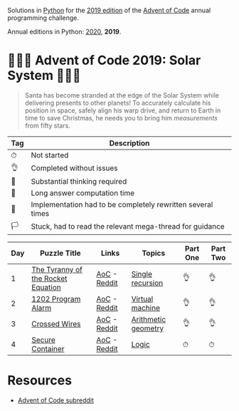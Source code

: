 Solutions in [Python][py] for the [2019 edition][aoc-2019] of the [Advent of Code][aoc] annual programming challenge.

Annual editions in Python: [2020](/2020), **2019**. 

# 🎄🌟🌟 Advent of Code 2019: Solar System 🎄🌟🌟

> Santa has become stranded at the edge of the Solar System while delivering presents to other planets! To accurately calculate his position in space, safely align his warp drive, and return to Earth in time to save Christmas, he needs you to bring him *measurements* from fifty stars.

Tag | Description
--- | ---
⏱ | Not started
👌 | Completed without issues 
🤔 | Substantial thinking required 
🐢 | Long answer computation time  
🤯 | Implementation had to be completely rewritten several times
🏳 | Stuck, had to read the relevant mega-thread for guidance 

Day | Puzzle Title | Links | Topics | Part One | Part Two
--- | --- | --- | --- | --- | --- |
1 | [The Tyranny of the Rocket Equation](/2019/day-1) | [AoC][aoc-2019-1] - [Reddit][reddit-2019-1]| [Single recursion][w-single-recursion] | 👌 | 👌
2 | [1202 Program Alarm](/2019/day-2) | [AoC][aoc-2019-2] - [Reddit][reddit-2019-2]| [Virtual machine][w-vn] | 👌 | 👌
3 | [Crossed Wires](/2019/day-3) | [AoC][aoc-2019-3] - [Reddit][reddit-2019-3]| [Arithmetic geometry][w-ari-geom] | 👌 | 👌
4 | [Secure Container](/2019/day-4) | [AoC][aoc-2019-4] - [Reddit][reddit-2019-4]| [Logic][w-logic] | ⏱ | ⏱

# Resources

* [Advent of Code subreddit][reddit]

[aoc]: https://adventofcode.com/
[aoc-2019]: https://adventofcode.com/2019/
[aoc-2019-1]: https://adventofcode.com/2019/day/1
[aoc-2019-1]: https://adventofcode.com/2019/day/1
[aoc-2019-2]: https://adventofcode.com/2019/day/2
[aoc-2019-3]: https://adventofcode.com/2019/day/3
[aoc-2019-4]: https://adventofcode.com/2019/day/4
[aoc-2019-5]: https://adventofcode.com/2019/day/5
[aoc-2019-6]: https://adventofcode.com/2019/day/6
[aoc-2019-7]: https://adventofcode.com/2019/day/7
[aoc-2019-8]: https://adventofcode.com/2019/day/8
[aoc-2019-9]: https://adventofcode.com/2019/day/9
[aoc-2019-10]: https://adventofcode.com/2019/day/10
[aoc-2019-11]: https://adventofcode.com/2019/day/11
[aoc-2019-12]: https://adventofcode.com/2019/day/12
[aoc-2019-13]: https://adventofcode.com/2019/day/13
[aoc-2019-14]: https://adventofcode.com/2019/day/14
[aoc-2019-15]: https://adventofcode.com/2019/day/15
[aoc-2019-16]: https://adventofcode.com/2019/day/16
[aoc-2019-17]: https://adventofcode.com/2019/day/17
[aoc-2019-18]: https://adventofcode.com/2019/day/18
[aoc-2019-19]: https://adventofcode.com/2019/day/19
[aoc-2019-20]: https://adventofcode.com/2019/day/20
[aoc-2019-21]: https://adventofcode.com/2019/day/21
[aoc-2019-22]: https://adventofcode.com/2019/day/22
[aoc-2019-23]: https://adventofcode.com/2019/day/23
[aoc-2019-24]: https://adventofcode.com/2019/day/24
[aoc-2019-25]: https://adventofcode.com/2019/day/25

[py]: https://docs.python.org/3/

[reddit]: https://www.reddit.com/r/adventofcode/
[reddit-2019-1]: https://www.reddit.com/e4axxe
[reddit-2019-2]: https://www.reddit.com/e4u0rw
[reddit-2019-3]: https://www.reddit.com/e5bz2w
[reddit-2019-4]: https://www.reddit.com/e5u5fv
[reddit-2019-5]: https://www.reddit.com/e6carb
[reddit-2019-6]: https://www.reddit.com/e6tyva
[reddit-2019-7]: https://www.reddit.com/e7a4nj
[reddit-2019-8]: https://www.reddit.com/e7pkmt
[reddit-2019-9]: https://www.reddit.com/e85b6d
[reddit-2019-10]: https://www.reddit.com/e8m1z3
[reddit-2019-11]: https://www.reddit.com/e92jm2
[reddit-2019-12]: https://www.reddit.com/e9j0ve
[reddit-2019-13]: https://www.reddit.com/e9zgse
[reddit-2019-14]: https://www.reddit.com/eafj32
[reddit-2019-15]: https://www.reddit.com/eaurfo
[reddit-2019-16]: https://www.reddit.com/ebai4g
[reddit-2019-17]: https://www.reddit.com/ebr7dg
[reddit-2019-18]: https://www.reddit.com/ec8090
[reddit-2019-19]: https://www.reddit.com/ecogl3
[reddit-2019-20]: https://www.reddit.com/ed5ei2
[reddit-2019-21]: https://www.reddit.com/edll5a
[reddit-2019-22]: https://www.reddit.com/ee0rqi
[reddit-2019-23]: https://www.reddit.com/eefva8
[reddit-2019-24]: https://www.reddit.com/eewjtt
[reddit-2019-25]: https://www.reddit.com/efca4m

[w-ari-geom]: https://en.wikipedia.org/wiki/Arithmetic_geometry
[w-logic]: https://en.wikipedia.org/wiki/Logic
[w-memoization]: https://en.wikipedia.org/wiki/Memoization
[w-single-recursion]: https://en.wikipedia.org/wiki/Recursion_(computer_science)#single_recursion
[w-vn]: https://en.wikipedia.org/wiki/Virtual_machine
